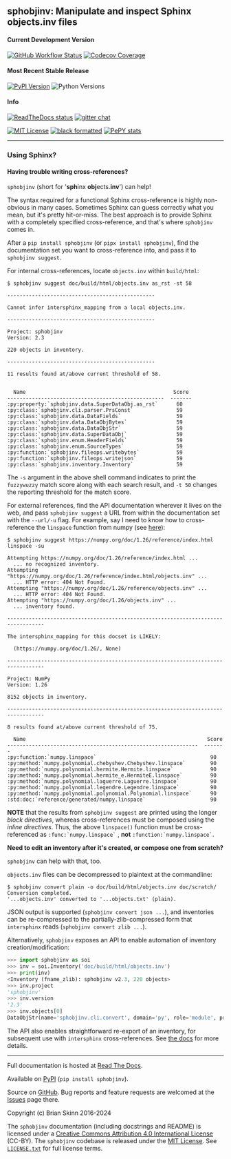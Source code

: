 ## sphobjinv: Manipulate and inspect Sphinx objects.inv files


#### Current Development Version

[![GitHub Workflow Status][workflow badge]][workflow link target]
[![Codecov Coverage][codecov badge]][codecov target]

#### Most Recent Stable Release

[![PyPI Version][pypi badge]][pypi link target]
![Python Versions][python versions badge]

#### Info

[![ReadTheDocs status][readthedocs badge]][readthedocs link target]
[![gitter chat][gitter badge]][gitter link target]

[![MIT License][license badge]][license link target]
[![black formatted][black badge]][black link target]
[![PePY stats][pepy badge]][pepy link target]

----

### Using Sphinx?

#### Having trouble writing cross-references?

`sphobjinv` (short for '**sph**inx **obj**ects.**inv**') can help!

The syntax required for a functional Sphinx cross-reference is highly
non-obvious in many cases. Sometimes Sphinx can guess correctly what
you mean, but it's pretty hit-or-miss.  The best approach is to provide
Sphinx with a completely specified cross-reference, and that's where
`sphobjinv` comes in.

After a `pip install sphobjinv` (or `pipx install sphobjinv`), find the
documentation set you want to cross-reference into, and pass it to
`sphobjinv suggest`.

For internal cross-references, locate `objects.inv` within `build/html`:

```none
$ sphobjinv suggest doc/build/html/objects.inv as_rst -st 58

------------------------------------------------

Cannot infer intersphinx_mapping from a local objects.inv.

------------------------------------------------

Project: sphobjinv
Version: 2.3

220 objects in inventory.

------------------------------------------------

11 results found at/above current threshold of 58.


  Name                                                Score
---------------------------------------------------  -------
:py:property:`sphobjinv.data.SuperDataObj.as_rst`      60
:py:class:`sphobjinv.cli.parser.PrsConst`              59
:py:class:`sphobjinv.data.DataFields`                  59
:py:class:`sphobjinv.data.DataObjBytes`                59
:py:class:`sphobjinv.data.DataObjStr`                  59
:py:class:`sphobjinv.data.SuperDataObj`                59
:py:class:`sphobjinv.enum.HeaderFields`                59
:py:class:`sphobjinv.enum.SourceTypes`                 59
:py:function:`sphobjinv.fileops.writebytes`            59
:py:function:`sphobjinv.fileops.writejson`             59
:py:class:`sphobjinv.inventory.Inventory`              59
```

The `-s` argument in the above shell command indicates to print the
`fuzzywuzzy` match score along with each search result, and `-t 50`
changes the reporting threshold for the match score.

For external references, find the API documentation wherever it lives on
the web, and pass `sphobjinv suggest` a URL from within the documentation set
with the `--url/-u` flag. For example, say I need to know how to
cross-reference the `linspace` function from numpy (see
[here][numpy linspace]):

```none
$ sphobjinv suggest https://numpy.org/doc/1.26/reference/index.html linspace -su

Attempting https://numpy.org/doc/1.26/reference/index.html ...
  ... no recognized inventory.
Attempting "https://numpy.org/doc/1.26/reference/index.html/objects.inv" ...
  ... HTTP error: 404 Not Found.
Attempting "https://numpy.org/doc/1.26/reference/objects.inv" ...
  ... HTTP error: 404 Not Found.
Attempting "https://numpy.org/doc/1.26/objects.inv" ...
  ... inventory found.

----------------------------------------------------------------------------------

The intersphinx_mapping for this docset is LIKELY:

  (https://numpy.org/doc/1.26/, None)

----------------------------------------------------------------------------------

Project: NumPy
Version: 1.26

8152 objects in inventory.

----------------------------------------------------------------------------------

8 results found at/above current threshold of 75.

  Name                                                           Score
--------------------------------------------------------------  -------
:py:function:`numpy.linspace`                                     90
:py:method:`numpy.polynomial.chebyshev.Chebyshev.linspace`        90
:py:method:`numpy.polynomial.hermite.Hermite.linspace`            90
:py:method:`numpy.polynomial.hermite_e.HermiteE.linspace`         90
:py:method:`numpy.polynomial.laguerre.Laguerre.linspace`          90
:py:method:`numpy.polynomial.legendre.Legendre.linspace`          90
:py:method:`numpy.polynomial.polynomial.Polynomial.linspace`      90
:std:doc:`reference/generated/numpy.linspace`                     90
```

**NOTE** that the results from `sphobjinv suggest` are printed using the
longer *block directives*, whereas cross-references must be composed using the
*inline directives*. Thus, the above `linspace()` function must be
cross-referenced as ``` :func:`numpy.linspace` ``` , **not**
``` :function:`numpy.linspace` ```.

**Need to edit an inventory after it's created, or compose one from scratch?**

`sphobjinv` can help with that, too.

`objects.inv` files can be decompressed to plaintext at the commandline:

```none
$ sphobjinv convert plain -o doc/build/html/objects.inv doc/scratch/
Conversion completed.
'...objects.inv' converted to '...objects.txt' (plain).
```

JSON output is supported (`sphobjinv convert json ...`), and
inventories can be re-compressed to the
partially-zlib-compressed form that `intersphinx` reads
(`sphobjinv convert zlib ...`).

Alternatively, `sphobjinv` exposes an API to enable automation of
inventory creation/modification:

```python
>>> import sphobjinv as soi
>>> inv = soi.Inventory('doc/build/html/objects.inv')
>>> print(inv)
<Inventory (fname_zlib): sphobjinv v2.3, 220 objects>
>>> inv.project
'sphobjinv'
>>> inv.version
'2.3'
>>> inv.objects[0]
DataObjStr(name='sphobjinv.cli.convert', domain='py', role='module', priority='0', uri='cli/implementation/convert.html#module-$', dispname='-')

```

The API also enables straightforward re-export of an inventory, for subsequent
use with `intersphinx` cross-references. See [the docs][soi docs inv export] for
more details.

----

Full documentation is hosted at [Read The Docs][readthedocs link target].

Available on [PyPI][pypi link target] (`pip install sphobjinv`).

Source on [GitHub][github repo]. Bug reports and feature requests are welcomed
at the [Issues][github issue tracker] page there.

Copyright (c) Brian Skinn 2016-2024

The `sphobjinv` documentation (including docstrings and README) is licensed
under a [Creative Commons Attribution 4.0 International License][cc-by 4.0]
(CC-BY). The `sphobjinv` codebase is released under the [MIT License]. See
[`LICENSE.txt`][license link target] for full license terms.


[black badge]: https://img.shields.io/badge/code%20style-black-000000.svg
[black link target]: https://github.com/psf/black
[cc-by 4.0]: http://creativecommons.org/licenses/by/4.0/
[codecov badge]: https://codecov.io/gh/bskinn/sphobjinv/branch/main/graph/badge.svg
[codecov target]: https://codecov.io/gh/bskinn/sphobjinv
[soi docs inv export]: http://sphobjinv.readthedocs.io/en/latest/api_usage.html#exporting-an-inventory
[github issue tracker]: https://github.com/bskinn/sphobjinv/issues
[github repo]: https://github.com/bskinn/sphobjinv
[gitter badge]: https://badges.gitter.im/sphobjinv/community.svg
[gitter link target]: https://gitter.im/sphobjinv/community?utm_source=badge&utm_medium=badge&utm_campaign=pr-badge&utm_content=badge
[license badge]: https://img.shields.io/github/license/mashape/apistatus.svg
[license link target]: https://github.com/bskinn/sphobjinv/blob/stable/LICENSE.txt
[mit license]: https://opensource.org/licenses/MIT
[numpy linspace]: https://numpy.org/doc/1.26/reference/generated/numpy.linspace.html
[pepy badge]: https://pepy.tech/badge/sphobjinv/month
[pepy link target]: https://pepy.tech/projects/sphobjinv?timeRange=threeMonths&category=version&includeCIDownloads=true&granularity=daily&viewType=chart&versions=2.0.*%2C2.1.*%2C2.2.*%2C2.3.*
[pypi badge]: https://img.shields.io/pypi/v/sphobjinv.svg?logo=pypi]
[pypi link target]: https://pypi.org/project/sphobjinv
[python versions badge]: https://img.shields.io/pypi/pyversions/sphobjinv.svg?logo=python
[readthedocs badge]: https://img.shields.io/readthedocs/sphobjinv/latest.svg
[readthedocs link target]: http://sphobjinv.readthedocs.io/en/latest/
[workflow badge]: https://img.shields.io/github/actions/workflow/status/bskinn/sphobjinv/ci_tests.yml?logo=github&branch=main
[workflow link target]: https://github.com/bskinn/sphobjinv/actions
